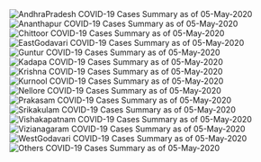 
<img src="https://deepuhub.github.io/COVID-19/GraphsGenerated/05-May-2020/Last24Hrs_AndhraPradesh_05-May-2020.jpg" alt="AndhraPradesh COVID-19 Cases Summary as of 05-May-2020">
 <br>
<img src="https://deepuhub.github.io/COVID-19/GraphsGenerated/05-May-2020/Last24Hrs_Ananthapur_05-May-2020.jpg" alt="Ananthapur COVID-19 Cases Summary as of 05-May-2020">
 <br>
<img src="https://deepuhub.github.io/COVID-19/GraphsGenerated/05-May-2020/Last24Hrs_Chittoor_05-May-2020.jpg" alt="Chittoor COVID-19 Cases Summary as of 05-May-2020">
 <br>
<img src="https://deepuhub.github.io/COVID-19/GraphsGenerated/05-May-2020/Last24Hrs_EastGodavari_05-May-2020.jpg" alt="EastGodavari COVID-19 Cases Summary as of 05-May-2020">
 <br>
<img src="https://deepuhub.github.io/COVID-19/GraphsGenerated/05-May-2020/Last24Hrs_Guntur_05-May-2020.jpg" alt="Guntur COVID-19 Cases Summary as of 05-May-2020">
 <br>
<img src="https://deepuhub.github.io/COVID-19/GraphsGenerated/05-May-2020/Last24Hrs_Kadapa_05-May-2020.jpg" alt="Kadapa COVID-19 Cases Summary as of 05-May-2020">
 <br>
<img src="https://deepuhub.github.io/COVID-19/GraphsGenerated/05-May-2020/Last24Hrs_Krishna_05-May-2020.jpg" alt="Krishna COVID-19 Cases Summary as of 05-May-2020">
 <br>
<img src="https://deepuhub.github.io/COVID-19/GraphsGenerated/05-May-2020/Last24Hrs_Kurnool_05-May-2020.jpg" alt="Kurnool COVID-19 Cases Summary as of 05-May-2020">
 <br>
<img src="https://deepuhub.github.io/COVID-19/GraphsGenerated/05-May-2020/Last24Hrs_Nellore_05-May-2020.jpg" alt="Nellore COVID-19 Cases Summary as of 05-May-2020">
 <br>
<img src="https://deepuhub.github.io/COVID-19/GraphsGenerated/05-May-2020/Last24Hrs_Prakasam_05-May-2020.jpg" alt="Prakasam COVID-19 Cases Summary as of 05-May-2020">
 <br>
<img src="https://deepuhub.github.io/COVID-19/GraphsGenerated/05-May-2020/Last24Hrs_Srikakulam_05-May-2020.jpg" alt="Srikakulam COVID-19 Cases Summary as of 05-May-2020">
 <br>
<img src="https://deepuhub.github.io/COVID-19/GraphsGenerated/05-May-2020/Last24Hrs_Vishakapatnam_05-May-2020.jpg" alt="Vishakapatnam COVID-19 Cases Summary as of 05-May-2020">
 <br>
<img src="https://deepuhub.github.io/COVID-19/GraphsGenerated/05-May-2020/Last24Hrs_Vizianagaram_05-May-2020.jpg" alt="Vizianagaram COVID-19 Cases Summary as of 05-May-2020">
 <br>
<img src="https://deepuhub.github.io/COVID-19/GraphsGenerated/05-May-2020/Last24Hrs_WestGodavari_05-May-2020.jpg" alt="WestGodavari COVID-19 Cases Summary as of 05-May-2020">
 <br>
 <img src="https://deepuhub.github.io/COVID-19/GraphsGenerated/05-May-2020/Last24Hrs_Others_05-May-2020.jpg" alt="Others COVID-19 Cases Summary as of 05-May-2020">
 <br>

